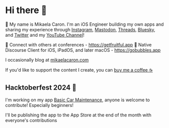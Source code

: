  # Hi there 👋

🦄 My name is Mikaela Caron. I'm an iOS Engineer building my own apps and sharing my experience through [Instagram](https://instagram.com/mikaelacaron), [Mastodon](https://swiftdevs.space/@mikaelacaron), [Threads](https://threads.net/@mikaelacaron), [Bluesky](https://bsky.app/profile/mikaelacaron.com), and [Twitter](https://twitter.com/mikaela__caron) and my [YouTube Channel](https://www.youtube.com/c/@MikaelaCaron)!


🍎 Connect with others at conferences - https://getfruitful.app
🫧 Native Discourse Client for iOS, iPadOS, and later macOS - https://gobubbles.app

I occasionally blog at [mikaelacaron.com](https://mikaelacaron.com)

If you'd like to support the content I create, you can [buy me a coffee ☕️](https://www.buymeacoffee.com/mikaelacaron)
<br/>

## Hacktoberfest 2024 🎃

I'm working on my app [Basic Car Maintenance](https://github.com/mikaelacaron/Basic-Car-Maintenance), anyone is welcome to contribute! Especially beginners!

I'll be publishing the app to the App Store at the end of the month with everyone's contributions
